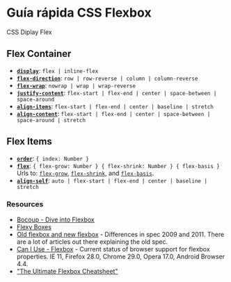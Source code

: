 # Guía rápida CSS Flexbox
CSS Diplay Flex

## Flex Container

* [**`display`**](https://developer.mozilla.org/en-US/docs/Web/CSS/display): `flex | inline-flex`
* [**`flex-direction`**](https://developer.mozilla.org/en-US/docs/Web/CSS/flex-direction): `row | row-reverse | column | column-reverse`
* [**`flex-wrap`**](https://developer.mozilla.org/en-US/docs/Web/CSS/flex-wrap): `nowrap | wrap | wrap-reverse`
* [**`justify-content`**](https://developer.mozilla.org/en-US/docs/Web/CSS/justify-content): `flex-start | flex-end | center | space-between | space-around`
* [**`align-items`**](https://developer.mozilla.org/en-US/docs/Web/CSS/align-items): `flex-start | flex-end | center | baseline | stretch`
* [**`align-content`**](https://developer.mozilla.org/en-US/docs/Web/CSS/align-content): `flex-start | flex-end | center | space-between | space-around | stretch`

## Flex Items

* [**`order`**](https://developer.mozilla.org/en-US/docs/Web/CSS/order): `{ index: Number }`
* [**`flex`**](https://developer.mozilla.org/en-US/docs/Web/CSS/flex): `{ flex-grow: Number } { flex-shrink: Number } { flex-basis }`
  Urls to: [`flex-grow`](https://developer.mozilla.org/en-US/docs/Web/CSS/flex-grow), [`flex-shrink`](https://developer.mozilla.org/en-US/docs/Web/CSS/flex-shrink), and [`flex-basis`](https://developer.mozilla.org/en-US/docs/Web/CSS/flex-basis).
* [**`align-self`**](https://developer.mozilla.org/en-US/docs/Web/CSS/align-self): `auto | flex-start | flex-end | center | baseline | stretch`




### Resources

* [Bocoup - Dive into Flexbox](http://weblog.bocoup.com/dive-into-flexbox/)
* [Flexy Boxes](http://the-echoplex.net/flexyboxes/)
* [Old flexbox and new flexbox](http://css-tricks.com/old-flexbox-and-new-flexbox/) - Differences in spec 2009 and 2011. There are a lot of articles out there explaining the old spec.
* [Can I Use - Flexbox](http://caniuse.com/flexbox) - Current status of browser support for flexbox properties. IE 11, Firefox 28.0, Chrome 29.0, Opera 17.0, Android Browser 4.4.
* ["The Ultimate Flexbox Cheatsheet"](http://www.sketchingwithcss.com/samplechapter/cheatsheet.html)

